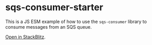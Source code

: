 # sqs-consumer-starter

This is a JS ESM example of how to use the `sqs-consumer` library to consume messages from an SQS queue.

[Open in StackBlitz](https://stackblitz.com/github/bbc/sqs-consumer-starter/tree/main/examples/ts-commonjs-node16).
